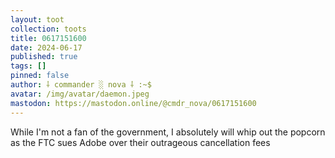 ```yaml
---
layout: toot
collection: toots
title: 0617151600
date: 2024-06-17
published: true
tags: []
pinned: false
author: ⸸ commander ░ nova ⸸ :~$
avatar: /img/avatar/daemon.jpeg
mastodon: https://mastodon.online/@cmdr_nova/0617151600
---
```


While I'm not a fan of the government, I absolutely will whip out the popcorn as the FTC sues Adobe over their outrageous cancellation fees

